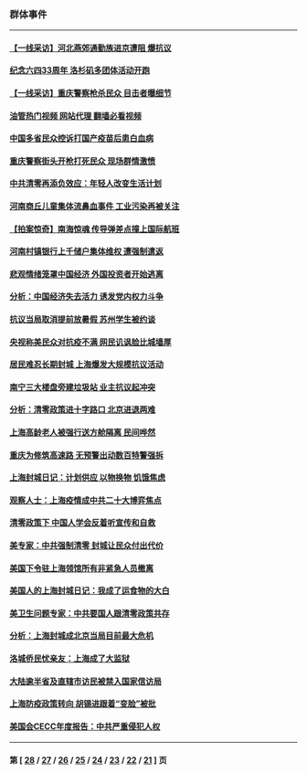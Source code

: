 ### 群体事件
---
#### [【一线采访】河北燕郊通勤族进京遭阻 爆抗议](../../pages/ncid279/n13749999.md?06031645) 
#### [纪念六四33周年 洛杉矶多团体活动开跑](../../pages/ncid279/n13749760.md?06031645) 
#### [【一线采访】重庆警察枪杀民众 目击者曝细节](../../pages/ncid279/n13749360.md?06031645) 
#### [油管热门视频 网站代理 翻墙必看视频](http://209.222.30.114:81/youtube.html?06031645)
#### [中国多省民众控诉打国产疫苗后患白血病](../../pages/ncid279/n13748740.md?06031645) 
#### [重庆警察街头开枪打死民众 现场群情激愤](../../pages/ncid279/n13749070.md?06031645) 
#### [中共清零再添负效应：年轻人改变生活计划](../../pages/ncid279/n13748102.md?06031645) 
#### [河南商丘儿童集体流鼻血事件 工业污染再被关注](../../pages/ncid279/n13747065.md?06031645) 
#### [【拍案惊奇】南海惊魂 传导弹差点撞上国际航班](../../pages/ncid279/n13746784.md?06031645) 
#### [河南村镇银行上千储户集体维权 遭强制遣返](../../pages/ncid279/n13743906.md?06031645) 
#### [悲观情绪笼罩中国经济 外国投资者开始逃离](../../pages/ncid279/n13743825.md?06031645) 
#### [分析：中国经济失去活力 诱发党内权力斗争](../../pages/ncid279/n13740219.md?06031645) 
#### [抗议当局取消提前放暑假 苏州学生被约谈](../../pages/ncid279/n13738981.md?06031645) 
#### [央视称美民众对抗疫不满 网民讥讽脸比城墙厚](../../pages/ncid279/n13738685.md?06031645) 
#### [居民难忍长期封城 上海爆发大规模抗议活动](../../pages/ncid279/n13724894.md?06031645) 
#### [南宁三大楼盘旁建垃圾站 业主抗议起冲突](../../pages/ncid279/n13723244.md?06031645) 
#### [分析：清零政策进十字路口 北京进退两难](../../pages/ncid279/n13722760.md?06031645) 
#### [上海高龄老人被强行送方舱隔离 民间哗然](../../pages/ncid279/n13717318.md?06031645) 
#### [重庆为修筑高速路 无预警出动数百特警强拆](../../pages/ncid279/n13716893.md?06031645) 
#### [上海封城日记：计划供应 以物换物 饥饿焦虑](../../pages/ncid279/n13715646.md?06031645) 
#### [观察人士：上海疫情成中共二十大博弈焦点](../../pages/ncid279/n13713349.md?06031645) 
#### [清零政策下 中国人学会反着听宣传和自救](../../pages/ncid279/n13711002.md?06031645) 
#### [美专家：中共强制清零 封城让民众付出代价](../../pages/ncid279/n13709482.md?06031645) 
#### [美国下令驻上海领馆所有非紧急人员撤离](../../pages/ncid279/n13709373.md?06031645) 
#### [美国人的上海封城日记：我成了运食物的大白](../../pages/ncid279/n13707573.md?06031645) 
#### [美卫生问题专家：中共要国人跟清零政策共存](../../pages/ncid279/n13705925.md?06031645) 
#### [分析：上海封城成北京当局目前最大危机](../../pages/ncid279/n13702771.md?06031645) 
#### [洛城侨民忧亲友：上海成了大监狱](../../pages/ncid279/n13693937.md?06031645) 
#### [大陆逾半省及直辖市访民被禁入国家信访局](../../pages/ncid279/n13689201.md?06031645) 
#### [上海防疫政策转向 胡锡进跟着“变脸”被批](../../pages/ncid279/n13688098.md?06031645) 
#### [美国会CECC年度报告：中共严重侵犯人权](../../pages/ncid279/n13687784.md?06031645) 

---
#### 第 [ [28](./28.md?06031645) / [27](./27.md?06031645) / [26](./26.md?06031645) / [25](./25.md?06031645) / [24](./24.md?06031645) / [23](./23.md?06031645) / [22](./22.md?06031645) / [21](./21.md?06031645) ] 页
